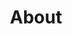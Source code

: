 ﻿---
permalink: /about/
title: "About"
excerpt: "Minimal Mistakes is a flexible two-column Jekyll theme."
---

